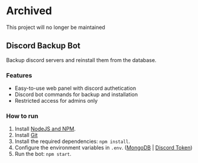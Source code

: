 # Archived
This project will no longer be maintained


## Discord Backup Bot

Backup discord servers and reinstall them from the database.

### Features
 - Easy-to-use web panel with discord authetication
 - Discord bot commands for backup and installation
 - Restricted access for admins only
 
 
### How to run

1. Install [NodeJS and NPM](https://nodejs.org/en/download/).
2. Install [Git](https://www.atlassian.com/git/tutorials/install-git)
2. Install the required dependencies: `npm install`.
3. Configure the environment variables in `.env`. ([MongoDB](https://mongodb.com/atlas) | [Discord Token](https://discordapp.com/developers/applications))
4. Run the bot: `npm start`.

